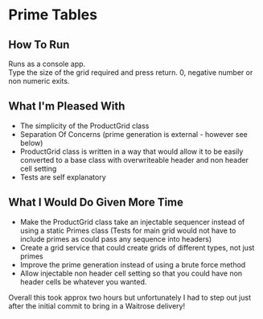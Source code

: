 Prime Tables
============

How To Run
----------
Runs as a console app.  
Type the size of the grid required and press return. 
0, negative number or non numeric exits.

What I'm Pleased With
---------------------
- The simplicity of the ProductGrid class
- Separation Of Concerns (prime generation is external - however see below)
- ProductGrid class is written in a way that would allow it to be easily converted to a base class with overwriteable header and non header cell setting
- Tests are self explanatory

What I Would Do Given More Time
-------------------------------
- Make the ProductGrid class take an injectable sequencer instead of using a static Primes class
(Tests for main grid would not have to include primes as could pass any sequence into headers)
- Create a grid service that could create grids of different types, not just primes
- Improve the prime generation instead of using a brute force method
- Allow injectable non header cell setting so that you could have non header cells be whatever you wanted.

Overall this took approx two hours but unfortunately I had to step out just after the initial commit to bring in a Waitrose delivery!
